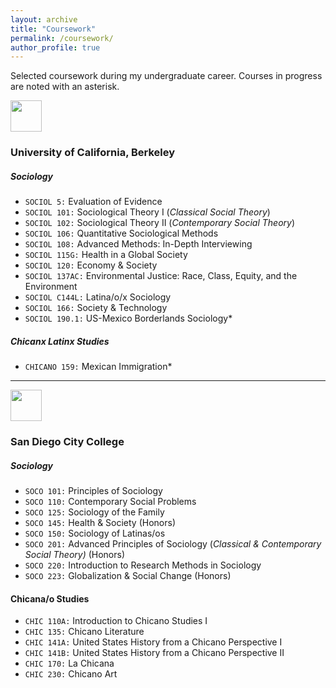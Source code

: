 ```yaml
---
layout: archive
title: "Coursework"
permalink: /coursework/
author_profile: true
---
```


Selected coursework during my undergraduate career. Courses in progress are noted with an asterisk.

<img src="https://juliocedillo.github.io/images/ucbseal.png" width="50px">

### University of California, Berkeley

##### Sociology
* `SOCIOL 5:` Evaluation of Evidence
* `SOCIOL 101:` Sociological Theory I (_Classical Social Theory_)
* `SOCIOL 102:` Sociological Theory II (_Contemporary Social Theory_)
* `SOCIOL 106:` Quantitative Sociological Methods
* `SOCIOL 108:` Advanced Methods: In-Depth Interviewing
* `SOCIOL 115G:` Health in a Global Society
* `SOCIOL 120:` Economy & Society
* `SOCIOL 137AC:` Environmental Justice: Race, Class, Equity, and the Environment
* `SOCIOL C144L:` Latina/o/x Sociology
* `SOCIOL 166:` Society & Technology
* `SOCIOL 190.1:` US-Mexico Borderlands Sociology*

##### Chicanx Latinx Studies
* `CHICANO 159:` Mexican Immigration*


---

<img src="https://juliocedillo.github.io/images/sdccseal.png" width="50px">

### San Diego City College

##### Sociology
* `SOCO 101:` Principles of Sociology
* `SOCO 110:` Contemporary Social Problems
* `SOCO 125:` Sociology of the Family
* `SOCO 145:` Health & Society (Honors)
* `SOCO 150:` Sociology of Latinas/os
* `SOCO 201:` Advanced Principles of Sociology (_Classical & Contemporary Social Theory)_ (Honors)
* `SOCO 220:` Introduction to Research Methods in Sociology
* `SOCO 223:` Globalization & Social Change (Honors)

#### Chicana/o Studies
* `CHIC 110A:` Introduction to Chicano Studies I
* `CHIC 135:` Chicano Literature
* `CHIC 141A:` United States History from a Chicano Perspective I
* `CHIC 141B:` United States History from a Chicano Perspective II
* `CHIC 170:` La Chicana
* `CHIC 230:` Chicano Art
